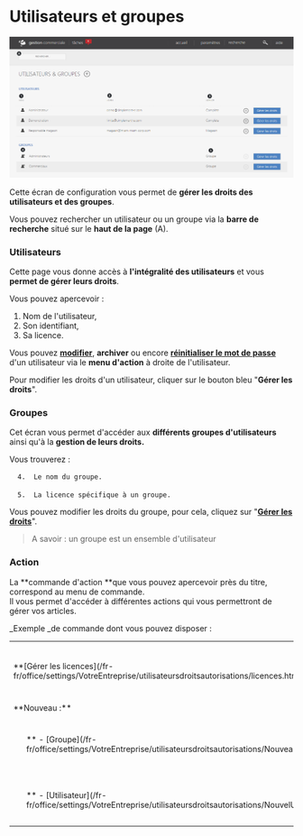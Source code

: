 # Utilisateurs et groupes


![index-pagedaccueil](images/index-pagedaccueil.png)

Cette écran de configuration vous permet de **gérer les droits des utilisateurs et des groupes**.

Vous pouvez rechercher un utilisateur ou un groupe via la **barre de recherche** situé sur le **haut de la page** (A).

### Utilisateurs

Cette page vous donne accès à **l'intégralité des utilisateurs** et vous **permet de gérer leurs droits**.

Vous pouvez apercevoir :

1.  Nom de l'utilisateur,
2.  Son identifiant,
3.  Sa licence.

Vous pouvez [**modifier**](/fr-fr/office/settings/VotreEntreprise/utilisateursdroitsautorisations/EditUser.md "modifier"), **archiver** ou encore [**réinitialiser le mot de passe**](/fr-fr/office/settings/VotreEntreprise/utilisateursdroitsautorisations/ReInitPassword.html "réinitialiser le mot de passe") d'un utilisateur via le **menu d'action** à droite de l'utilisateur.

Pour modifier les droits d'un utilisateur, cliquer sur le bouton bleu "**Gérer les droits**". 

### Groupes

Cet écran vous permet d'accéder aux **différents groupes d'utilisateurs** ainsi qu'à la **gestion de leurs droits.**

Vous trouverez :

      4.  Le nom du groupe.

      5.  La licence spécifique à un groupe.

Vous pouvez modifier les droits du groupe, pour cela, cliquez sur "[**Gérer les droits**](/fr-fr/office/settings/VotreEntreprise/utilisateursdroitsautorisations/EditAutorisation.html "Gérer les droits")".

> A savoir : un groupe est un ensemble d'utilisateur

### Action

La **commande d'action **que vous pouvez apercevoir près du titre, correspond au menu de commande.  
Il vous permet d'accéder à différentes actions qui vous permettront de gérer vos articles.

_Exemple _de commande dont vous pouvez disposer :

<table>

<tbody>

<tr>

<td>**[Gérer les licences](/fr-fr/office/settings/VotreEntreprise/utilisateursdroitsautorisations/licences.html)**</td>

<td> Cette action permet de gérer les licences des utilisateurs et périphériques </td>

</tr>

<tr>

<td>**Nouveau :**</td>

<td> </td>

</tr>

<tr>

<td style="padding-left: 30px;">** - [Groupe](/fr-fr/office/settings/VotreEntreprise/utilisateursdroitsautorisations/NouveauGroupe.html)**</td>

<td> Cette action permet de créer un nouveau groupe d'utilisateur</td>

</tr>

<tr>

<td style="padding-left: 30px;">** - [Utilisateur](/fr-fr/office/settings/VotreEntreprise/utilisateursdroitsautorisations/NouvelUtilisateur.html)**</td>

<td> Cette action permet de créer un nouvel utilisateur</td>

</tr>

</tbody>

</table>
